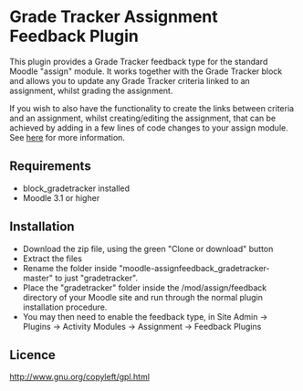 # Grade Tracker Assignment Feedback Plugin

This plugin provides a Grade Tracker feedback type for the standard Moodle "assign" module. It works together with the Grade Tracker block and allows you to update any Grade Tracker criteria linked to an assignment, whilst grading the assignment.

If you wish to also have the functionality to create the links between criteria and an assignment, whilst creating/editing the assignment, that can be achieved by adding in a few lines of code changes to your assign module. See [here](http://moodleportal.bedford.ac.uk/mod/page/view.php?id=90) for more information.

Requirements
------------
- block_gradetracker installed
- Moodle 3.1 or higher

Installation
------------
- Download the zip file, using the green "Clone or download" button
- Extract the files 
- Rename the folder inside "moodle-assignfeedback_gradetracker-master" to just "gradetracker".
- Place the "gradetracker" folder inside the /mod/assign/feedback directory of your Moodle site and run through the normal plugin installation procedure.
- You may then need to enable the feedback type, in Site Admin -> Plugins -> Activity Modules -> Assignment -> Feedback Plugins

Licence
------------
http://www.gnu.org/copyleft/gpl.html
